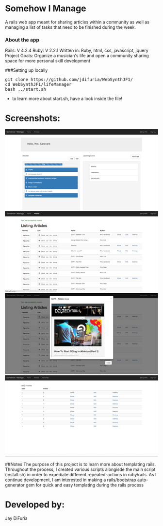 # Somehow I Manage
A rails web app meant for sharing articles within a community as well as managing a list of tasks that need to be finished during the week.  

### About the app
Rails: V 4.2.4
Ruby: V 2.2.1
Written in: Ruby, html, css, javascript, jquery
Project Goals: Organize a musician's life and open a community sharing space for more personal skill development

###Setting up locally
<pre>
git clone https://github.com/jdifuria/WebSynthJF1/ 
cd WebSynthJF1/lifeManager
bash ../start.sh
</pre>
* to learn more about start.sh, have a look inside the file!

# Screenshots:
![alt tag](/lifeManager/public/1.png)
![alt tag](/lifeManager/public/2.png)
![alt tag](/lifeManager/public/3.png)
![alt tag](/lifeManager/public/4.png)

##Notes
The purpose of this project is to learn more about templating rails.  Throughout the process, I created various scripts alongisde the main script (install.sh) in order to expediate different repeated-actions in ruby/rails. As I continue development, I am interested in making a rails/bootstrap auto-generator gem for quick and easy templating during the rails process

# Developed by:
Jay DiFuria
